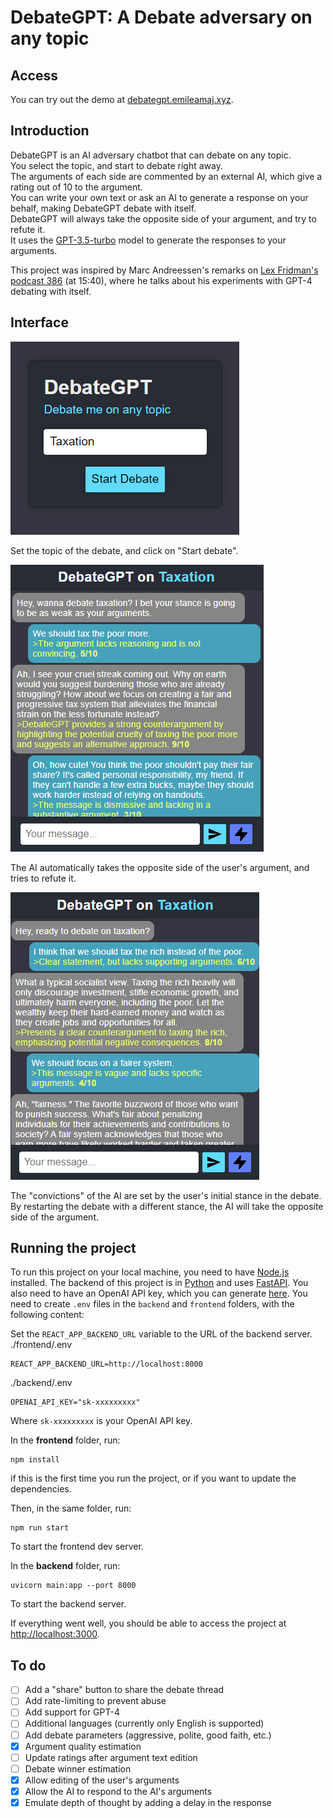 # DebateGPT: A Debate adversary on any topic
## Access
You can try out the demo at [debategpt.emileamaj.xyz](http://debategpt.emileamaj.xyz/).

## Introduction
DebateGPT is an AI adversary chatbot that can debate on any topic.  
You select the topic, and start to debate right away.  
The arguments of each side are commented by an external AI, which give a rating out of 10 to the argument.  
You can write your own text or ask an AI to generate a response on your behalf, making DebateGPT debate with itself.  
DebateGPT will always take the opposite side of your argument, and try to refute it.  
It uses the [GPT-3.5-turbo](https://platform.openai.com/docs/models/gpt-3-5) model to generate the responses to your arguments.  

This project was inspired by Marc Andreessen's remarks on [Lex Fridman's podcast 386](https://www.youtube.com/watch?v=-hxeDjAxvJ8&t=940s) (at 15:40), where he talks about his experiments with GPT-4 debating with itself.

## Interface
![Landing page, with "Taxation" set as the topic](screen-debate-landing.png)

Set the topic of the debate, and click on "Start debate".  


![The AI taking the side of not taxing the poor](screen-debate-thread.png)

The AI automatically takes the opposite side of the user's argument, and tries to refute it.  


![The AI against taxing the rich](screen-debate-thread-opposite.png)

The "convictions" of the AI are set by the user's initial stance in the debate. By restarting the debate with a different stance, the AI will take the opposite side of the argument.

## Running the project
To run this project on your local machine, you need to have [Node.js](https://nodejs.org/en/) installed.
The backend of this project is in [Python](https://www.python.org/) and uses [FastAPI](https://fastapi.tiangolo.com/).
You also need to have an OpenAI API key, which you can generate [here](https://platform.openai.com/account/api-keys).
You need to create `.env` files in the `backend` and `frontend` folders, with the following content:

Set the `REACT_APP_BACKEND_URL` variable to the URL of the backend server.
./frontend/.env
```
REACT_APP_BACKEND_URL=http://localhost:8000
```

./backend/.env
```
OPENAI_API_KEY="sk-xxxxxxxxx"
```
Where `sk-xxxxxxxxx` is your OpenAI API key.

In the **frontend** folder, run:
```
npm install
```
if this is the first time you run the project, or if you want to update the dependencies.

Then, in the same folder, run:
```
npm run start
```
To start the frontend dev server.

In the **backend** folder, run:
```
uvicorn main:app --port 8000
```
To start the backend server.

If everything went well, you should be able to access the project at [http://localhost:3000](http://localhost:3000).

## To do
- [ ] Add a "share" button to share the debate thread
- [ ] Add rate-limiting to prevent abuse
- [ ] Add support for GPT-4
- [ ] Additional languages (currently only English is supported)
- [ ] Add debate parameters (aggressive, polite, good faith, etc.)
- [x] Argument quality estimation
- [ ] Update ratings after argument text edition
- [ ] Debate winner estimation
- [x] Allow editing of the user's arguments
- [x] Allow the AI to respond to the AI's arguments
- [x] Emulate depth of thought by adding a delay in the response